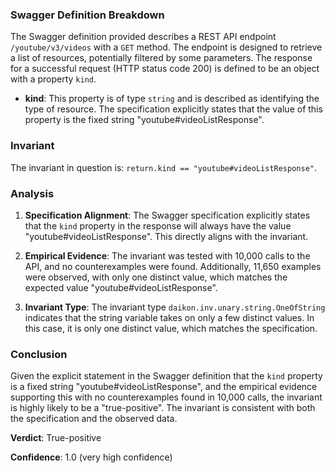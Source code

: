 ### Swagger Definition Breakdown

The Swagger definition provided describes a REST API endpoint `/youtube/v3/videos` with a `GET` method. The endpoint is designed to retrieve a list of resources, potentially filtered by some parameters. The response for a successful request (HTTP status code 200) is defined to be an object with a property `kind`.

- **kind**: This property is of type `string` and is described as identifying the type of resource. The specification explicitly states that the value of this property is the fixed string "youtube#videoListResponse".

### Invariant

The invariant in question is: `return.kind == "youtube#videoListResponse"`.

### Analysis

1. **Specification Alignment**: The Swagger specification explicitly states that the `kind` property in the response will always have the value "youtube#videoListResponse". This directly aligns with the invariant.

2. **Empirical Evidence**: The invariant was tested with 10,000 calls to the API, and no counterexamples were found. Additionally, 11,650 examples were observed, with only one distinct value, which matches the expected value "youtube#videoListResponse".

3. **Invariant Type**: The invariant type `daikon.inv.unary.string.OneOfString` indicates that the string variable takes on only a few distinct values. In this case, it is only one distinct value, which matches the specification.

### Conclusion

Given the explicit statement in the Swagger definition that the `kind` property is a fixed string "youtube#videoListResponse", and the empirical evidence supporting this with no counterexamples found in 10,000 calls, the invariant is highly likely to be a "true-positive". The invariant is consistent with both the specification and the observed data.

**Verdict**: True-positive

**Confidence**: 1.0 (very high confidence)
